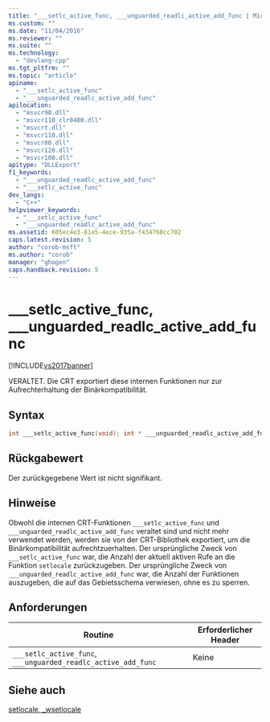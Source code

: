 ```yaml
---
title: "___setlc_active_func, ___unguarded_readlc_active_add_func | Microsoft Docs"
ms.custom: ""
ms.date: "11/04/2016"
ms.reviewer: ""
ms.suite: ""
ms.technology: 
  - "devlang-cpp"
ms.tgt_pltfrm: ""
ms.topic: "article"
apiname: 
  - "___setlc_active_func"
  - "___unguarded_readlc_active_add_func"
apilocation: 
  - "msvcr90.dll"
  - "msvcr110_clr0400.dll"
  - "msvcrt.dll"
  - "msvcr110.dll"
  - "msvcr80.dll"
  - "msvcr120.dll"
  - "msvcr100.dll"
apitype: "DLLExport"
f1_keywords: 
  - "___unguarded_readlc_active_add_func"
  - "___setlc_active_func"
dev_langs: 
  - "C++"
helpviewer_keywords: 
  - "___setlc_active_func"
  - "___unguarded_readlc_active_add_func"
ms.assetid: 605ec4e3-81e5-4ece-935a-f434768cc702
caps.latest.revision: 5
author: "corob-msft"
ms.author: "corob"
manager: "ghogen"
caps.handback.revision: 5
---
```

# ___setlc_active_func, ___unguarded_readlc_active_add_func
[!INCLUDE[vs2017banner](../assembler/inline/includes/vs2017banner.md)]

VERALTET.  Die CRT exportiert diese internen Funktionen nur zur Aufrechterhaltung der Binärkompatibilität.  
  
## Syntax  
  
```cpp  
int ___setlc_active_func(void); int * ___unguarded_readlc_active_add_func(void);  
```  
  
## Rückgabewert  
 Der zurückgegebene Wert ist nicht signifikant.  
  
## Hinweise  
 Obwohl die internen CRT\-Funktionen `___setlc_active_func` und `___unguarded_readlc_active_add_func` veraltet sind und nicht mehr verwendet werden, werden sie von der CRT\-Bibliothek exportiert, um die Binärkompatibilität aufrechtzuerhalten.  Der ursprüngliche Zweck von `___setlc_active_func` war, die Anzahl der aktuell aktiven Rufe an die Funktion `setlocale` zurückzugeben.  Der ursprüngliche Zweck von `___unguarded_readlc_active_add_func` war, die Anzahl der Funktionen auszugeben, die auf das Gebietsschema verwiesen, ohne es zu sperren.  
  
## Anforderungen  
  
|Routine|Erforderlicher Header|  
|-------------|---------------------------|  
|`___setlc_active_func`, `___unguarded_readlc_active_add_func`|Keine|  
  
## Siehe auch  
 [setlocale, \_wsetlocale](../c-runtime-library/reference/setlocale-wsetlocale.md)